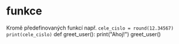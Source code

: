 # funkce

Kromě předefinovaných funkcí např.
`cele_cislo = round(12.34567)
print(cele_cislo)`
def greet_user():
    print("Ahoj!")
greet_user()